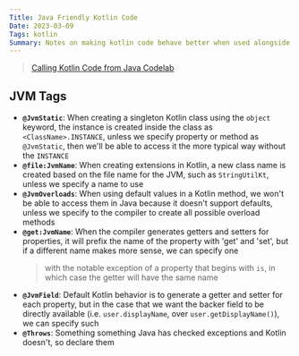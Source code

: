 ```yaml
---
Title: Java Friendly Kotlin Code
Date: 2023-03-09
Tags: kotlin
Summary: Notes on making kotlin code behave better when used alongside java
---
```

> [Calling Kotlin Code from Java Codelab](https://developer.android.com/codelabs/java-friendly-kotlin)

## JVM Tags

- **`@JvmStatic`**: When creating a singleton Kotlin class using the `object` keyword, the instance is created inside the class as `<ClassName>.INSTANCE`, unless we specify property or method as `@JvmStatic`, then we'll be able to access it the more typical way without the `INSTANCE`
- **`@file:JvmName`**: When creating extensions in Kotlin, a new class name is created based on the file name for the JVM, such as `StringUtilKt`, unless we specify a name to use
- **`@JvmOverloads`**: When using default values in a Kotlin method, we won't be able to access them in Java because it doesn't support defaults, unless we specify to the compiler to create all possible overload methods
- **`@get:JvmName`**: When the compiler generates getters and setters for properties, it will prefix the name of the property with 'get' and 'set', but if a different name makes more sense, we can specify one
    > with the notable exception of a property that begins with `is`, in which case the getter will have the same name
- **`@JvmField`**: Default Kotlin behavior is to generate a getter and setter for each property, but in the case that we want the backer field to be directly available (i.e. `user.displayName`, over `user.getDisplayName()`), we can specify such
- **`@Throws`**: Something something Java has checked exceptions and Kotlin doesn't, so declare them